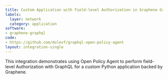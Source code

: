 ```yaml
---
title: Custom Application with Field-level Authorization in Graphene GraphQL
labels:
  layer: network
  category: application
software:
- graphene-graphql
code:
- https://github.com/dolevf/graphql-open-policy-agent
layout: integration-single
---
```

This integration demonstrates using Open Policy Agent to perform field-level Authorization with GraphQL for a custom Python application backed by Graphene.

